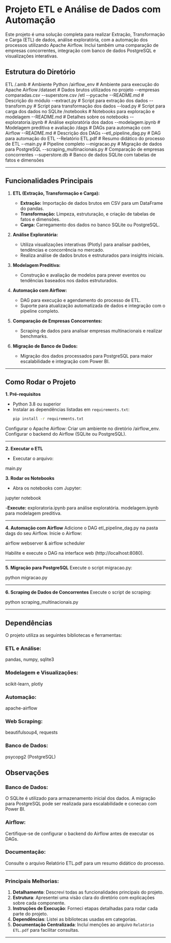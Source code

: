 # Projeto ETL e Análise de Dados com Automação 

Este projeto é uma solução completa para realizar Extração, Transformação e Carga (ETL) de dados, análise exploratória, com a automação dos processos utilizando Apache Airflow. Inclui também uma comparação de empresas concorrentes, integração com banco de dados PostgreSQL e visualizações interativas.

## Estrutura do Diretório

ETL 
/.amb # Ambiente Python 
/airflow_env   # Ambiente para execução do Apache Airflow 
/dataset   # Dados brutos utilizados no projeto 
   --empresas comparadas.csv 
   --superstore.csv 
/etl 
   --pycache 
   --README.md   # Descrição do módulo 
   --extract.py   # Script para extração dos dados 
   --transform.py   # Script para transformação dos dados 
   --load.py   # Script para carga dos dados no SQLite 
/notebooks   # Notebooks para exploração e modelagem 
   --README.md   # Detalhes sobre os notebooks 
   --exploratoria.ipynb   # Análise exploratória dos dados 
   --modelagem.ipynb   # Modelagem preditiva e avaliação 
/dags   # DAGs para automação com Airflow 
   --README.md   # Descrição dos DAGs 
   --etl_pipeline_dag.py   # DAG para automação do ETL 
--Relatório ETL.pdf   # Resumo didático do processo de ETL 
--main.py   # Pipeline completo 
--migracao.py   # Migração de dados para PostgreSQL 
--scraping_multinacionais.py   # Comparação de empresas concorrentes 
--superstore.db  # Banco de dados SQLite com tabelas de fatos e dimensões

---

## Funcionalidades Principais

1. **ETL (Extração, Transformação e Carga):**
   - **Extração:** Importação de dados brutos em CSV para um DataFrame do pandas.
   - **Transformação:** Limpeza, estruturação, e criação de tabelas de fatos e dimensões.
   - **Carga:** Carregamento dos dados no banco SQLite ou PostgreSQL.

2. **Análise Exploratória:**
   - Utiliza visualizações interativas (Plotly) para analisar padrões, tendências e concorrência no mercado.
   - Realiza análise de dados brutos e estruturados para insights iniciais.

3. **Modelagem Preditiva:**
   - Construção e avaliação de modelos para prever eventos ou tendências baseados nos dados estruturados.

4. **Automação com Airflow:**
   - DAG para execução e agendamento do processo de ETL.
   - Suporte para atualização automatizada de dados e integração com o pipeline completo.

5. **Comparação de Empresas Concorrentes:**
   - Scraping de dados para analisar empresas multinacionais e realizar benchmarks.

6. **Migração de Banco de Dados:**
   - Migração dos dados processados para PostgreSQL para maior escalabilidade e integração com Power BI.

---

## Como Rodar o Projeto

**1. Pré-requisitos**
- Python 3.8 ou superior
- Instalar as dependências listadas em `requirements.txt`:
  ```bash
  pip install -r requirements.txt

Configurar o Apache Airflow:
Criar um ambiente no diretório /airflow_env.
Configurar o backend do Airflow (SQLite ou PostgreSQL).

---

**2. Executar o ETL**
- Executar o arquivo:

main.py

**3. Rodar os Notebooks**
- Abra os notebooks com Jupyter:

jupyter notebook

-**Execute:**
exploratoria.ipynb para análise exploratória.
modelagem.ipynb para modelagem preditiva.

---

**4. Automação com Airflow**
Adicione o DAG etl_pipeline_dag.py na pasta dags do seu Airflow.
Inicie o Airflow:

airflow webserver & airflow scheduler

Habilite e execute o DAG na interface web (http://localhost:8080).

---

**5. Migração para PostgreSQL**
Execute o script migracao.py:

python migracao.py

---

**6. Scraping de Dados de Concorrentes**
Execute o script de scraping:

python scraping_multinacionais.py

---

## Dependências

O projeto utiliza as seguintes bibliotecas e ferramentas:

### ETL e Análise:
pandas, numpy, sqlite3

### Modelagem e Visualizações:
scikit-learn, plotly

### Automação:
apache-airflow

### Web Scraping:
beautifulsoup4, requests

### Banco de Dados:
psycopg2 (PostgreSQL)

## Observações

### Banco de Dados:
O SQLite é utilizado para armazenamento inicial dos dados. A migração para PostgreSQL pode ser realizada para escalabilidade e conecao com Power BI.

### Airflow:
Certifique-se de configurar o backend do Airflow antes de executar os DAGs.

### Documentação:
Consulte o arquivo Relatório ETL.pdf para um resumo didático do processo.

---

### Principais Melhorias:
1. **Detalhamento**: Descrevi todas as funcionalidades principais do projeto.
2. **Estrutura**: Apresentei uma visão clara do diretório com explicações sobre cada componente.
3. **Instruções de Execução**: Forneci etapas detalhadas para rodar cada parte do projeto.
4. **Dependências**: Listei as bibliotecas usadas em categorias.
5. **Documentação Centralizada**: Incluí menções ao arquivo `Relatório ETL.pdf` para facilitar consultas.

---
